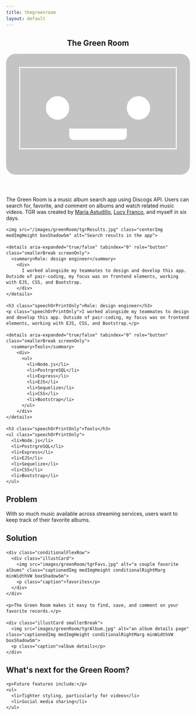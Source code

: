 ```yaml
---
title: thegreenroom
layout: default
---
```


<article class="projContainer aboutContainer">
  <header class="flexRow flexCenter">
    <h1>The Green Room</h1>
    <img src="/images/tgr_icon.svg" class="logoInLock spaceToLeft" alt="green room logo: a smiling cassette tape">
  </header>

  <section>
    <p>The Green Room is a music album search app using Discogs API. Users can search for, favorite, and comment on albums and watch related music videos. TGR was created by <a href="https://github.com/astudillome" target="_blank">Maria Astudillo</a>, <a href="https://github.com/lucyefranco" target="_blank">Lucy Franco</a>, and myself in six days.</p>

    <img src="/images/greenRoom/tgrResults.jpg" class="centerImg medImgHeight boxShadowSm" alt="Search results in the app">    

    <details aria-expanded="true/false" tabindex="0" role="button" class="smallerBreak screenOnly">
      <summary>Role: design engineer</summary>
        <div>
          I worked alongside my teammates to design and develop this app. Outside of pair-coding, my focus was on frontend elements, working with EJS, CSS, and Bootstrap.
        </div>
    </details>

    <h3 class="speechOrPrintOnly">Role: design engineer</h3>
    <p class="speechOrPrintOnly">I worked alongside my teammates to design and develop this app. Outside of pair-coding, my focus was on frontend elements, working with EJS, CSS, and Bootstrap.</p>

    <details aria-expanded="true/false" tabindex="0" role="button" class="smallerBreak screenOnly">
      <summary>Tools</summary>
        <div>
          <ul>
            <li>Node.js</li>
            <li>PostrgreSQL</li>
            <li>Express</li>
            <li>EJS</li>
            <li>Sequelize</li>
            <li>CSS</li>
            <li>Bootstrap</li>
          </ul>
        </div>
    </details>

    <h3 class="speechOrPrintOnly">Tools</h3>
    <ul class="speechOrPrintOnly">
      <li>Node.js</li>
      <li>PostrgreSQL</li>
      <li>Express</li>
      <li>EJS</li>
      <li>Sequelize</li>
      <li>CSS</li>
      <li>Bootstrap</li>
    </ul>
  </section>

  <section class="medBreak">
    <h2>Problem</h2>
    <p>With so much music available across streaming services, users want to keep track of their favorite albums.</p>
  </section>

  <section class="medBreak">
    <h2>Solution</h2>

    <div class="conditionalFlexRow">
      <div class="illustCard">
        <img src="images/greenRoom/tgrFavs.jpg" alt="a couple favorite albums" class="captionedImg medImgHeight conditionalRightMarg minWidthVW boxShadowSm">
        <p class="caption">favorites</p>
      </div>
    </div>

    <p>The Green Room makes it easy to find, save, and comment on your favorite records.</p>

    <div class="illustCard smallerBreak">
      <img src="images/greenRoom/tgrAlbum.jpg" alt="an album details page" class="captionedImg medImgHeight conditionalRightMarg minWidthVW boxShadowSm">
      <p class="caption">album details</p>
    </div>
  </section>

  <section class="medBreak">
    <h2>What's next for the Green Room?</h2>

    <p>Future features include:</p>
    <ul>
      <li>Tighter styling, particularly for videos</li>
      <li>Social media sharing</li>
    </ul>
  </section>
</article>

